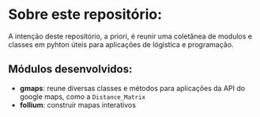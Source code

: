 # Sobre este repositório:
A intenção deste repositório, a priori, é reunir uma coletânea de modulos e classes em pyhton úteis para aplicações de lógistica e programação.

## Módulos desenvolvidos:
-  **gmaps**: reune diversas classes e métodos para aplicações da API do google maps, como a `Distance_Matrix`
-  **follium**: construir mapas interativos 